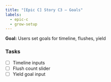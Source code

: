 ```yaml
---
title: "[Epic C] Story C3 — Goals"
labels:
  - epic-c
  - grow-setup
---
```


**Goal:** Users set goals for timeline, flushes, yield

### Tasks
- [ ] Timeline inputs
- [ ] Flush count slider
- [ ] Yield goal input
